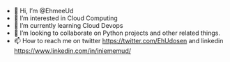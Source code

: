 - 👋 Hi, I’m @EhmeeUd
- 👀 I’m interested in Cloud Computing
- 🌱 I’m currently learning Cloud Devops
- 💞️ I’m looking to collaborate on Python projects and other related things.
- 📫 How to reach me on twitter https://twitter.com/EhUdosen and linkedin https://www.linkedin.com/in/iniememud/

<!---
EhmeeUd/EhmeeUd is a ✨ special ✨ repository because its `README.md` (this file) appears on your GitHub profile.
You can click the Preview link to take a look at your changes.
--->
